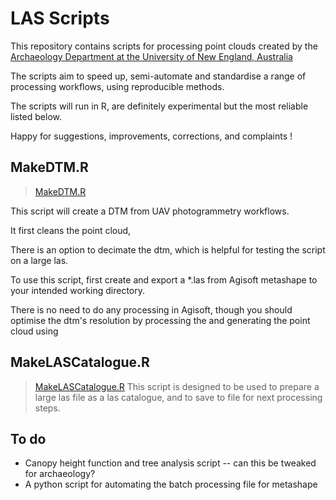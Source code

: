 # LAS Scripts

This repository contains scripts for processing point clouds created by the [Archaeology Department at the University of New England, Australia](https://www.une.edu.au/about-une/faculty-of-humanities-arts-social-sciences-and-education/hass/our-departments/department-of-archaeology-classics-and-history)

The scripts aim to speed up, semi-automate and standardise a range of processing workflows, using reproducible methods.

The scripts will run in R, are definitely experimental but the most reliable listed below.

Happy for suggestions, improvements, corrections, and complaints !

## MakeDTM.R

> [MakeDTM.R](https://github.com/mickmorrison/LASScripts/blob/main/MakeDTM.R)

This script will create a DTM from UAV photogrammetry workflows.

It first cleans the point cloud, 

There is an option to decimate the dtm, which is helpful for testing the script on a large las. 

To use this script, first create and export a *.las from Agisoft metashape to your intended working directory.

There is no need to do any processing in Agisoft, though you should optimise the dtm's resolution by processing the and generating the point cloud using 

## MakeLASCatalogue.R
> [MakeLASCatalogue.R](https://github.com/mickmorrison/LASScripts/blob/main/MakeLASCatalogue.R)
This script is designed to be used to prepare a large las file as a las catalogue, and to save to file for next processing steps.

## To do
* Canopy height function and tree analysis script -- can this be tweaked for archaeology?
* A python script for automating the batch processing file for metashape
